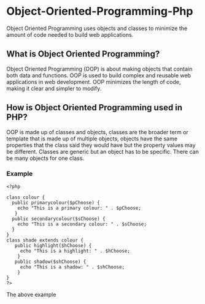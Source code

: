 # Object-Oriented-Programming-Php
Object Oriented Programming uses objects and classes to minimize the amount of code needed to build web applications.

## What is Object Oriented Programming?
Object Oriented Programming (OOP) is about making objects that contain both data and functions. OOP is used to build complex and reusable web applications in web development. OOP minimizes the length of code, making it clear and simpler to modify.

## How is Object Oriented Programming used in PHP?
  OOP is made up of classes and objects, classes are the broader term or template that is made up of multiple objects, objects have the same properties that the class said they would have but the property values may be different. Classes are generic but an object has to be specific. There can be many objects for one class.
  
### Example
  
  ```
 <?php
 
  class colour {
    public primarycolour($pChoose) {
      echo "This is a primary colour: " . $pChoose;
     }
    public secondarycolour($sChoose) {
      echo "This is a secondary colour: " . $sChoose;
    }
  }
  class shade extends colour {
     public highlight($hChoose) {
       echo "This is a highlight: " . $hChoose;
      }
     public shadow($shChoose) {
       echo "This is a shadow: " . $shChoose;
      }
  }
?>
```

The above example 
